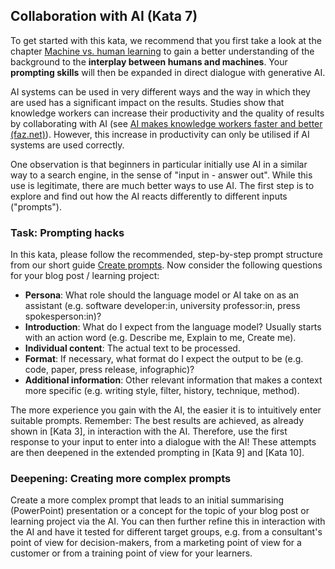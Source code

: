 ## Collaboration with AI (Kata 7)

To get started with this kata, we recommend that you first take a look at the chapter [Machine vs. human learning](1-4-machine-vs-human-learning.md) to gain a better understanding of the background to the **interplay between humans and machines**. Your **prompting skills** will then be expanded in direct dialogue with generative AI.

AI systems can be used in very different ways and the way in which they are used has a significant impact on the results. Studies show that knowledge workers can increase their productivity and the quality of results by collaborating with AI (see [AI makes knowledge workers faster and better (faz.net)](https://www.faz.net/pro/d-economy/kuenstliche-intelligenz/ki-macht-wissensarbeiter-schneller-und-besser-19183974.html)). However, this increase in productivity can only be utilised if AI systems are used correctly.

One observation is that beginners in particular initially use AI in a similar way to a search engine, in the sense of "input in - answer out". While this use is legitimate, there are much better ways to use AI. The first step is to explore and find out how the AI reacts differently to different inputs ("prompts").

### Task: Prompting hacks

In this kata, please follow the recommended, step-by-step prompt structure from our short guide [Create prompts](1-8-prompts-create.md). Now consider the following questions for your blog post / learning project:

- **Persona**: What role should the language model or AI take on as an assistant (e.g. software developer:in, university professor:in, press spokesperson:in)?
- **Introduction**: What do I expect from the language model? Usually starts with an action word (e.g. Describe me, Explain to me, Create me).
- **Individual content**: The actual text to be processed.
- **Format**: If necessary, what format do I expect the output to be (e.g. code, paper, press release, infographic)?
- **Additional information**: Other relevant information that makes a context more specific (e.g. writing style, filter, history, technique, method).

The more experience you gain with the AI, the easier it is to intuitively enter suitable prompts. Remember: The best results are achieved, as already shown in [Kata 3], in interaction with the AI. Therefore, use the first response to your input to enter into a dialogue with the AI! These attempts are then deepened in the extended prompting in [Kata 9] and [Kata 10].

### Deepening: Creating more complex prompts

Create a more complex prompt that leads to an initial summarising (PowerPoint) presentation or a concept for the topic of your blog post or learning project via the AI. You can then further refine this in interaction with the AI and have it tested for different target groups, e.g. from a consultant's point of view for decision-makers, from a marketing point of view for a customer or from a training point of view for your learners.
